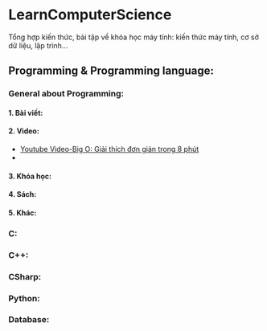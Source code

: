 # LearnComputerScience
Tổng hợp kiến thức, bài tập về khóa học máy tính: kiến thức máy tính, cơ sở dữ liệu, lập trình... 


## Programming & Programming language:
### General about Programming:
#### 1. Bài viết:
#### 2. Video:
- [Youtube Video-Big O: Giải thích đơn giản trong 8 phút](https://www.youtube.com/watch?v=06L8cB1_xgs)
- 
#### 3. Khóa học:
#### 4. Sách:
#### 5. Khác:
### C:
### C++:
### CSharp:
### Python:
### Database:
